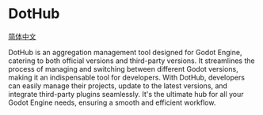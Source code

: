# **DotHub**

[简体中文](README-zh-cn.md)

DotHub is an aggregation management tool designed for Godot Engine, catering to both official versions and third-party versions. It streamlines the process of managing and switching between different Godot versions, making it an indispensable tool for developers. With DotHub, developers can easily manage their projects, update to the latest versions, and integrate third-party plugins seamlessly. It's the ultimate hub for all your Godot Engine needs, ensuring a smooth and efficient workflow.